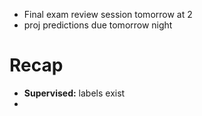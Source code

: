 - Final exam review session tomorrow at 2
- proj predictions due tomorrow night
# Recap
- **Supervised:** labels exist
- 